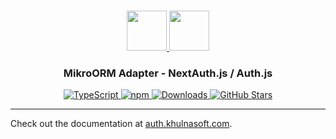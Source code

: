 <p align="center">
  <br/>
  <a href="https://auth.khulnasoft.com" target="_blank">
    <img height="64px" src="https://auth.khulnasoft.com/img/logo-sm.png" />
  </a>
  <a href="https://mikro-orm.io" target="_blank">
    <img height="64px" src="https://auth.khulnasoft.com/img/adapters/mikro-orm.svg"/>
  </a>
  <h3 align="center"><b>MikroORM Adapter</b> - NextAuth.js / Auth.js</a></h3>
  <p align="center" style="align: center;">
    <a href="https://npm.im/@auth/mikro-orm-adapter">
      <img src="https://img.shields.io/badge/TypeScript-blue?style=flat-square" alt="TypeScript" />
    </a>
    <a href="https://npm.im/@auth/mikro-orm-adapter">
      <img alt="npm" src="https://img.shields.io/npm/v/@auth/mikro-orm-adapter?color=green&label=@auth/mikro-orm-adapter&style=flat-square">
    </a>
    <a href="https://www.npmtrends.com/@auth/mikro-orm-adapter">
      <img src="https://img.shields.io/npm/dm/@auth/mikro-orm-adapter?label=%20downloads&style=flat-square" alt="Downloads" />
    </a>
    <a href="https://github.com/khulnasoft/nextdev/stargazers">
      <img src="https://img.shields.io/github/stars/khulnasoft/nextdev?style=flat-square" alt="GitHub Stars" />
    </a>
  </p>
</p>

---

Check out the documentation at [auth.khulnasoft.com](https://auth.khulnasoft.com/reference/adapter/mikro-orm).
